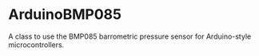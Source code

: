 ArduinoBMP085
=============

A class to use the BMP085 barrometric pressure sensor for Arduino-style microcontrollers.
